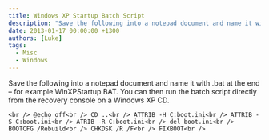 ```yaml
---
title: Windows XP Startup Batch Script
description: "Save the following into a notepad document and name it with .bat at the end for example WinXPStartup.BAT. You can then run the batch script directly fro..."
date: 2013-01-17 00:00:00 +1300
authors: [Luke]
tags:
  - Misc
  - Windows
---
```

Save the following into a notepad document and name it with .bat at the end &#8211; for example WinXPStartup.BAT. You can then run the batch script directly from the recovery console on a Windows XP CD.

`<br />
@echo off<br />
CD ..<br />
ATTRIB -H C:boot.ini<br />
ATTRIB -S C:boot.ini<br />
ATRIB -R C:boot.ini<br />
del boot.ini<br />
BOOTCFG /Rebuild<br />
CHKDSK /R /F<br />
FIXBOOT<br />
`

